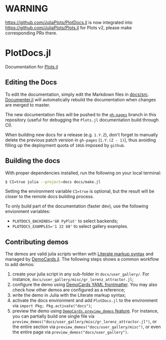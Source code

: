 # WARNING

https://github.com/JuliaPlots/PlotDocs.jl is now integrated into https://github.com/JuliaPlots/Plots.jl for Plots v2, please make corresponding PRs there.

# PlotDocs.jl

Documentation for [Plots.jl](https://github.com/JuliaPlots/Plots.jl)

## Editing the Docs

To edit the documentation, simply edit the Markdown files in [docs/src](https://github.com/JuliaPlots/PlotDocs.jl/tree/master/docs/src). [Documenter.jl](https://github.com/JuliaDocs/Documenter.jl) will automatically rebuild the documentation when changes are merged to master.

The new documentation files will be pushed to the [`gh-pages`](https://github.com/JuliaPlots/PlotDocs.jl/tree/gh-pages) branch in this repository (useful for debugging the `Plots.jl` documentation  build through CI).

When building new docs for a release (e.g. `1.Y.Z`), don't forget to manually delete the previous patch version in `gh-pages` (`1.Y.(Z - 1)`), thus avoiding filling up the deployment quota of `10Gb` imposed by `github`.

## Building the docs

With proper dependencies installed, run the following on your local terminal:
```bash
$ CI=true julia --project=docs docs/make.jl
```

Setting the environment variable `CI=true` is optional, but the result will be closer to the remote docs building process.

To only build part of the documentation (faster dev), use the following envionment variables:
- `PLOTDOCS_BACKENDS='GR PyPlot'` to select backends;
- `PLOTDOCS_EXAMPLES='1 22 60'` to select gallery examples. 

## Contributing demos

The demos are valid julia scripts written with [Literate markup syntax][literate_syntax] and managed
by [DemoCards.jl][democards_jl]. The following steps shows a common workflow to add demos:

1. create your julia script in any sub-folder in `docs/user_gallery/`. For instance,
   `docs/user_gallery/misc/gr_lorenz_attractor.jl`;
2. configure the demo using [DemoCards YAML frontmatter][yaml_frontmatter]. You may also check how
   other demos are configured as a reference;
3. write the demo in Julia with the Literate markup syntax;
3. activate the docs environment and add `PlotDocs.jl` to the environment via `import Pkg; Pkg.activate("docs")`;
4. preview the demo using [`DemoCards.preview_demos` feature][democards_preview]. For instance, you
   can partially build one single file via
   `preview_demos("docs/user_gallery/misc/gr_lorenz_attractor.jl")`, or the entire section via
   `preview_demos("docs/user_gallery/misc")`, or even the entire page via
   `preview_demos("docs/user_gallery")`.

[literate_syntax]: https://fredrikekre.github.io/Literate.jl/v2/fileformat/
[yaml_frontmatter]: https://juliadocs.github.io/DemoCards.jl/stable/quickstart/usage_example/julia_demos/1.julia_demo/#juliademocard_example
[democards_jl]: https://github.com/johnnychen94/DemoCards.jl
[democards_preview]: https://juliadocs.github.io/DemoCards.jl/stable/preview/
